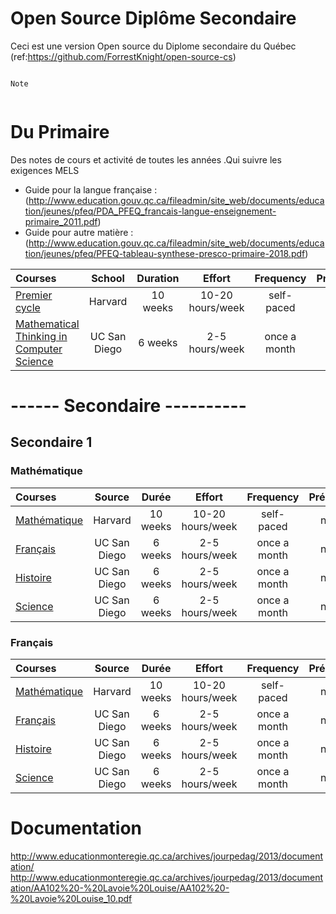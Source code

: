 # Open Source Diplôme Secondaire
Ceci est une version Open source du Diplome secondaire du Québec (ref:https://github.com/ForrestKnight/open-source-cs)

```

Note


```


# Du Primaire 
Des notes de cours et activité de toutes les années .Qui suivre les exigences MELS
- Guide pour la langue française : (http://www.education.gouv.qc.ca/fileadmin/site_web/documents/education/jeunes/pfeq/PDA_PFEQ_francais-langue-enseignement-primaire_2011.pdf)
- Guide pour autre matière : (http://www.education.gouv.qc.ca/fileadmin/site_web/documents/education/jeunes/pfeq/PFEQ-tableau-synthese-presco-primaire-2018.pdf)

Courses | School | Duration | Effort | Frequency | Prerequisites
:-- | :--: | :--: | :--: | :--: | :--:
[Premier cycle](https://www.edx.org/course/cs50s-introduction-computer-science-harvardx-cs50x) | Harvard | 10 weeks | 10-20 hours/week | self-paced | none
[Mathematical Thinking in Computer Science](https://click.linksynergy.com/deeplink?id=PtFMiHYfEVk&mid=40328&murl=https%3A%2F%2Fwww.coursera.org%2Flearn%2Fwhat-is-a-proof) | UC San Diego | 6 weeks | 2-5 hours/week | once a month | none


# ------ Secondaire ---------- 

 
 ##  Secondaire 1 
 
 
 ### Mathématique 
Courses | Source | Durée | Effort | Frequency | Prérequis
:-- | :--: | :--: | :--: | :--: | :--:
[Mathématique](https://www.edx.org/course/cs50s-introduction-computer-science-harvardx-cs50x) | Harvard | 10 weeks | 10-20 hours/week | self-paced | none
[Français](https://click.linksynergy.com/deeplink?id=PtFMiHYfEVk&mid=40328&murl=https%3A%2F%2Fwww.coursera.org%2Flearn%2Fwhat-is-a-proof) | UC San Diego | 6 weeks | 2-5 hours/week | once a month | none
[Histoire](https://click.linksynergy.com/deeplink?id=PtFMiHYfEVk&mid=40328&murl=https%3A%2F%2Fwww.coursera.org%2Flearn%2Fwhat-is-a-proof) | UC San Diego | 6 weeks | 2-5 hours/week | once a month | none
[Science](https://click.linksynergy.com/deeplink?id=PtFMiHYfEVk&mid=40328&murl=https%3A%2F%2Fwww.coursera.org%2Flearn%2Fwhat-is-a-proof) | UC San Diego | 6 weeks | 2-5 hours/week | once a month | none


 ### Français
Courses | Source | Durée | Effort | Frequency | Prérequis
:-- | :--: | :--: | :--: | :--: | :--:
[Mathématique](https://www.edx.org/course/cs50s-introduction-computer-science-harvardx-cs50x) | Harvard | 10 weeks | 10-20 hours/week | self-paced | none
[Français](https://click.linksynergy.com/deeplink?id=PtFMiHYfEVk&mid=40328&murl=https%3A%2F%2Fwww.coursera.org%2Flearn%2Fwhat-is-a-proof) | UC San Diego | 6 weeks | 2-5 hours/week | once a month | none
[Histoire](https://click.linksynergy.com/deeplink?id=PtFMiHYfEVk&mid=40328&murl=https%3A%2F%2Fwww.coursera.org%2Flearn%2Fwhat-is-a-proof) | UC San Diego | 6 weeks | 2-5 hours/week | once a month | none
[Science](https://click.linksynergy.com/deeplink?id=PtFMiHYfEVk&mid=40328&murl=https%3A%2F%2Fwww.coursera.org%2Flearn%2Fwhat-is-a-proof) | UC San Diego | 6 weeks | 2-5 hours/week | once a month | none









# Documentation 


http://www.educationmonteregie.qc.ca/archives/jourpedag/2013/documentation/
http://www.educationmonteregie.qc.ca/archives/jourpedag/2013/documentation/AA102%20-%20Lavoie%20Louise/AA102%20-%20Lavoie%20Louise_10.pdf
